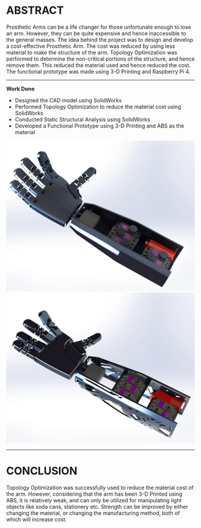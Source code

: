 # ABSTRACT

Prosthetic Arms can be a life changer for those unfortunate enough to lose an arm. However, they can be quite expensive and hence inaccessible to the general masses. The idea behind the project was to design and develop a cost-effective Prosthetic Arm. The cost was reduced by using less material to make the structure of the arm. Topology Optimization was performed to determine the non-critical portions of the structure, and hence remove them. This reduced the material used and hence reduced the cost. The functional prototype was made using 3-D Printing and Raspberry Pi 4.

---

**Work Done**

* Designed the CAD model using SolidWorks
* Performed Topology Optimization to reduce the material cost using SolidWorks
* Conducted Static Structural Analysis using SolidWorks
* Developed a Functional Prototype using 3-D Printing and ABS as the material

<img src='/Prosthetic Arm/Images/ProstheticArm.png'>

<img src='/Prosthetic Arm/Images/ProstheticArm_Topo.png'>

---

# CONCLUSION

Topology Optimization was successfully used to reduce the material cost of the arm. However, considering that the arm has been 3-D Printed using ABS, it is relatively weak, and can only be utilized for manipulating light objects like soda cans, stationery etc. Strength can be improved by either changing the material, or changing the manufacturing method, both of which will increase cost.